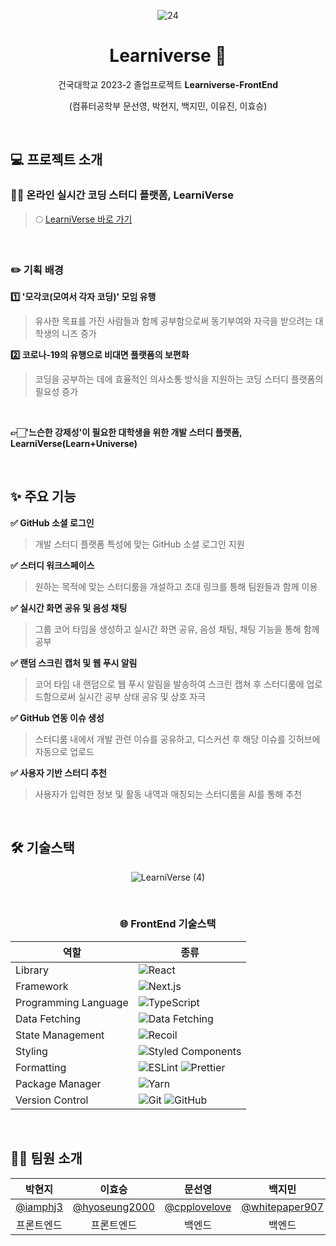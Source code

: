 <div align="center"> 

  ![24](https://github.com/Team-Learniverse/Learniverse-FrontEnd/assets/73213437/260d625e-ef7a-4322-a137-1dc99baf47e8)

# Learniverse 💫

건국대학교 2023-2 졸업프로젝트 **Learniverse-FrontEnd**

(컴퓨터공학부 문선영, 박현지, 백지민, 이유진, 이효승)

</div>

<br />

<h2> 💻 프로젝트 소개 </h2>

<h3> 👩‍💻 온라인 실시간 코딩 스터디 플랫폼, LearniVerse </h3>

> 🌕 [LearniVerse 바로 가기](https://learniverse-front-end.vercel.app/)

<br />

<h3> ✏️ 기획 배경 </h3>

**1️⃣ '모각코(모여서 각자 코딩)' 모임 유행**

> 유사한 목표를 가진 사람들과 함께 공부함으로써 동기부여와 자극을 받으려는 대학생의 니즈 증가

**2️⃣ 코로나-19의 유행으로 비대면 플랫폼의 보편화**

> 코딩을 공부하는 데에 효율적인 의사소통 방식을 지원하는 코딩 스터디 플랫폼의 필요성 증가

<br />

**👉🏻'느슨한 강제성'이 필요한 대학생을 위한 개발 스터디 플랫폼, LearniVerse(Learn+Universe)**

<br />

<h2> ✨ 주요 기능 </h2>

**✅ GitHub 소셜 로그인**

> 개발 스터디 플랫폼 특성에 맞는 GitHub 소셜 로그인 지원

**✅ 스터디 워크스페이스**

> 원하는 목적에 맞는 스터디룸을 개설하고 초대 링크를 통해 팀원들과 함께 이용

**✅ 실시간 화면 공유 및 음성 채팅**

> 그룹 코어 타임을 생성하고 실시간 화면 공유, 음성 채팅, 채팅 기능을 통해 함께 공부

**✅ 랜덤 스크린 캡처 및 웹 푸시 알림**

> 코어 타임 내 랜덤으로 웹 푸시 알림을 발송하여 스크린 캡쳐 후 스터디룸에 업로드함으로써 실시간 공부 상태 공유 및 상호 자극

**✅ GitHub 연동 이슈 생성**

> 스터디룸 내에서 개발 관련 이슈를 공유하고, 디스커션 후 해당 이슈를 깃허브에 자동으로 업로드

**✅ 사용자 기반 스터디 추천**

> 사용자가 입력한 정보 및 활동 내역과 매칭되는 스터디룸을 AI를 통해 추천



<br />

<h2> 🛠 기술스택 </h2>

<div align="center"> 
  
![LearniVerse (4)](https://github.com/Team-Learniverse/Learniverse-FrontEnd/assets/73213437/3d3f2a2e-8522-4f93-87cb-5bb038a20059)

<br />

<h3> 🌐 FrontEnd 기술스택 </h3>

| 역할                 | 종류                                                                                                                                                                                                              |
| -------------------- | ----------------------------------------------------------------------------------------------------------------------------------------------------------------------------------------------------------------- |
| Library              | ![React](https://img.shields.io/badge/React-61DAFB?style=for-the-badge&logo=React&logoColor=black)                                                                                                                |
| Framework              | ![Next.js](https://img.shields.io/badge/Next.js-000000?style=for-the-badge&logo=Next.js&logoColor=ffffff)                                                                                                                |
| Programming Language | ![TypeScript](https://img.shields.io/badge/TypeScript-3178C6.svg?style=for-the-badge&logo=TypeScript&logoColor=white)                                                                                             |
| Data Fetching        | ![Data Fetching](https://img.shields.io/badge/Axios-5A29E4?style=for-the-badge&logo=Axios&logoColor=white)                                                                                                        |
| State Management      | ![Recoil](https://img.shields.io/badge/Recoil-3578E5?style=for-the-badge&logo=recoil&logoColor=white) |
| Styling              | ![Styled Components](https://img.shields.io/badge/styled--components-DB7093?style=for-the-badge&logo=styled-components&logoColor=white)                                                                           |
| Formatting           | ![ESLint](https://img.shields.io/badge/ESLint-4B3263?style=for-the-badge&logo=eslint&logoColor=white) ![Prettier](https://img.shields.io/badge/Prettier-F7B93E?style=for-the-badge&logo=prettier&logoColor=white) |
| Package Manager      | ![Yarn](https://img.shields.io/badge/Yarn-2C8EBB?style=for-the-badge&logo=yarn&logoColor=white)                                                                                                       |
| Version Control      | ![Git](https://img.shields.io/badge/git-%23F05033.svg?style=for-the-badge&logo=git&logoColor=white) ![GitHub](https://img.shields.io/badge/github-%23121011.svg?style=for-the-badge&logo=github&logoColor=white)  |

</div>

<br />

<h2> 👭🏻 팀원 소개 </h2>

<div align="center"> 
  
|                                                                    박현지                                                                    |                                                                    이효승                                                                    |                                                                    문선영                                                                    |                                                                    백지민                                                                    |                                                        이유진                                                                    |
| :------------------------------------------------------------------------------------------------------------------------------------------: | :------------------------------------------------------------------------------------------------------------------------------------------: | :------------------------------------------------------------------------------------------------------------------------------------------: | :------------------------------------------------------------------------------------------------------------------------------------------: | :------------------------------------------------------------------------------------------------------------------------------------------: |
|                                                    [@iamphj3](https://github.com/iamphj3)                                                    |                                              [@hyoseung2000](https://github.com/hyoseung2000)                                              |                                               [@cpplovelove](https://github.com/cpplovelove)                                               |                                    [@whitepaper907](https://github.com/whitepaper907)                                  |                                    [@uujiinn](https://github.com/uujiinn)                                  |
|                                                               프론트엔드                                                                |                                                                 프론트엔드                                                                  |     백엔드                                                                    |                                                                    백엔드                                                                    |                                                                    백엔드                                                                    |

</div>
